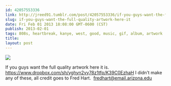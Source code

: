 ```yaml
---
id: 42057553336
link: http://jreed91.tumblr.com/post/42057553336/if-you-guys-want-the-full-quality-artwork-here-it
slug: if-you-guys-want-the-full-quality-artwork-here-it
date: Fri Feb 01 2013 18:08:00 GMT-0600 (CST)
publish: 2013-02-01
tags: 808s, heartbreak, kanye, west, good, music, gif, album, artwork
title: 
layout: post
---
```



![](http://24.media.tumblr.com/95351365adb6d96759fd8be8c14cd2b1/tumblr_mhkgejLm0N1qi8pkco1_400.gif)

If you guys want the full quality artwork here it is. 
https://www.dropbox.com/sh/yghyn2vy78z1tfp/K39C0EzhaH
I didn&#8217;t make any of these, all credit goes to Fred Hart. 
fredhart@email.arizona.edu
